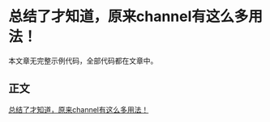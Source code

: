 总结了才知道，原来channel有这么多用法！
==========

本文章无完整示例代码，全部代码都在文章中。

## 正文
[总结了才知道，原来channel有这么多用法！](https://github.com/Shitaibin/shitaibin.github.io/blob/hexo_resource/source/_posts/golang-channel-all-usage.md)
